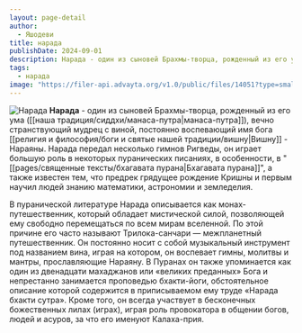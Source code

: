 ```yaml
---
layout: page-detail
author:
  - Яшодеви
title: нарада
publishDate: 2024-09-01
description: Нарада - один из сыновей Брахмы-творца, рожденный из его ума (манаса-путра), вечно странствующий мудрец с виной, постоянно воспевающий имя бога Вишну - Нараяны.
tags:
  - нарада
image: "https://filer-api.advayta.org/v1.0/public/files/14051?type=small"
---
```

![Нарада](https://filer-api.advayta.org/v1.0/public/files/14051?type=medium "Нарада")
**Нарада** - один из сыновей Брахмы-творца, рожденный из его ума ([[наша традиция/сиддхи/манаса-путра|манаса-путра]]), вечно странствующий мудрец с виной, постоянно воспевающий имя бога [[религия и философия/боги и святые нашей традиции/вишну|Вишну]] - Нараяны. Нарада передал несколько гимнов Ригведы, он играет большую роль в некоторых пуранических писаниях, в особенности, в "[[pages/священные тексты/бхагавата пурана|Бхагавата пурана]]", а также известен тем, что предрек грядущее рождение Кришны и первым научил людей знанию математики, астрономии и земледелия. 

В пуранической литературе Нарада описывается как монах-путешественник, который обладает мистической силой, позволяющей ему свободно перемещаться по всем мирам вселенной. По этой причине его часто называют Трилока-санчари — межпланетный путешественник. Он постоянно носит с собой музыкальный инструмент под названием вина, играя на котором, он воспевает гимны, молитвы и мантры, прославляющие Нараяну. В Пуранах он также упоминается как один из двенадцати махаджанов или «великих преданных» Бога и непрестанно занимается проповедью бхакти-йоги, обстоятельное описание которой содержится в приписываемом ему труде «Нарада бхакти сутра». Кроме того, он всегда участвует в бесконечных божественных лилах (играх), играя роль провокатора в общении богов, людей и асуров, за что его именуют Калаха-прия.
